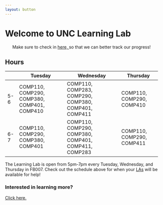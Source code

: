 ```yaml
---
layout: button
--- 
```

<!-- Global site tag (gtag.js) - Google Analytics -->
<script async src="https://www.googletagmanager.com/gtag/js?id=UA-148497617-1"></script>
<script>
  window.dataLayer = window.dataLayer || [];
  function gtag(){dataLayer.push(arguments);}
  gtag('js', new Date());

  gtag('config', 'UA-148497617-1');
</script>


# Welcome to UNC Learning Lab
<p style="text-align: center;">
    Make sure to check in 
    <a href="./check-in.html"> here, </a>
    so that we can better track our progress!
</p>

## Hours
<div class="datatable-begin"></div> 

|      | Tuesday  | Wednesday | Thursday  |
|------- | -------- | --------- | --------- |
|5-6   | COMP110, COMP290, COMP380, COMP401, COMP410  | COMP110, COMP283, COMP290, COMP380, COMP401, COMP411  | COMP110, COMP290, COMP410   |
|6-7   | COMP110, COMP290, COMP380, COMP401  | COMP110, COMP290, COMP380, COMP401, COMP411, COMP283   | COMP110, COMP290, COMP411   |

<div class="datatable-end"></div>

The Learning Lab is open from 5pm-7pm every Tuesday, Wednesday, and Thursday in FB007. Check out the schedule above for when your [LAs](./meet-the-team.html) will be available for help!

### Interested in learning more?
[Click here.](./learn-more.html)
